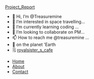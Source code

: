 [Project_Report](https://github.com/users/Treasuremine/projects/1?pane=info"@embed")

- 👋 Hi, I’m @Treasuremine
- 👀 I’m interested in space travelling...
- 🌱 I’m currently learning coding ...
- 💞️ I’m looking to collaborate on PM...
- 📫 How to reach me @treasuremine ...  
- 🍂 on the planet 'Earth  
- 🗒️ [royalsister_s_cafe](https://github.com/Treasuremine/royalsister_s_cafe/)
<!---
Treasuremine/Treasuremine is a ✨ special ✨ repository because its `README.md` (this file) appears on your GitHub profile.
You can click the Preview link to take a look at your changes.
--->
<nav>
  <ul>
    <li><a href="#">Home</a></li>
    <li><a href="#">About</a></li>
    <li><a href="#">Contact</a></li>
  </ul>
</nav>
<!--
  Copyright 2021 Google LLC

  Licensed under the Apache License, Version 2.0 (the "License");
  you may not use this file except in compliance with the License.
  You may obtain a copy of the License at

      https://www.apache.org/licenses/LICENSE-2.0

  Unless required by applicable law or agreed to in writing, software
  distributed under the License is distributed on an "AS IS" BASIS,
  WITHOUT WARRANTIES OR CONDITIONS OF ANY KIND, either express or implied.
  See the License for the specific language governing permissions and
  limitations under the License 
<html>
  <head>
    <title>Locator</title>
<base href="http://google.co.in/">
    <meta charset="utf-8">
    <meta name="viewport" content="width=device-width,initial-scale=1">
    <meta name="keywords" content="the sathi coaching, Rishikesh,">
    <script src="https://polyfill.io/v3/polyfill.min.js?features=default"></script>
    <script src="https://ajax.googleapis.com/ajax/libs/handlebars/4.7.7/handlebars.min.js"></script>
    <link href="https://fonts.googleapis.com/css?family=Roboto" rel="stylesheet">
    

    <style>
      html,
      body {
        height: 100%;
        margin: 0;
        padding: 0;
      }

      #map-container {
        width: 100%;
        height: 100%;
        position: relative;
        font-family: "Roboto", sans-serif;
        box-sizing: border-box;
      }

      #map-container a {
        text-decoration: none;
        color: #1967d2;
      }

      #map-container button {
        background: none;
        color: inherit;
        border: none;
        padding: 0;
        font: inherit;
        font-size: inherit;
        cursor: pointer;
      }

      #gmp-map {
        position: absolute;
        left: 25em;
        top: 0;
        right: 0;
        bottom: 0;
      }

      #locations-panel {
        position: absolute;
        left: 0;
        width: 25em;
        top: 0;
        bottom: 0;
        overflow-y: auto;
        background: white;
        padding: 0.5em;
        box-sizing: border-box;
      }

      @media only screen and (max-width: 876px) {
        #gmp-map {
          left: 0;
          bottom: 50%;
        }

        #locations-panel {
          top: 50%;
          right: 0;
          width: unset;
        }
      }

      #locations-panel-list > header {
        padding: 1.4em 1.4em 0 1.4em;
      }

      #locations-panel-list h1.search-title {
        font-size: 1em;
        font-weight: 500;
        margin: 0;
      }

      #locations-panel-list h1.search-title > img {
        vertical-align: bottom;
        margin-top: -1em;
      }

      #locations-panel-list .search-input {
        width: 100%;
        margin-top: 0.8em;
        position: relative;
      }

      #locations-panel-list .search-input input {
        width: 100%;
        border: 1px solid rgba(0, 0, 0, 0.2);
        border-radius: 0.3em;
        height: 2.2em;
        box-sizing: border-box;
        padding: 0 2.5em 0 1em;
        font-size: 1em;
      }

      #locations-panel-list .search-input-overlay {
        position: absolute;
      }

      #locations-panel-list .search-input-overlay.search {
        right: 2px;
        top: 2px;
        bottom: 2px;
        width: 2.4em;
      }

      #locations-panel-list .search-input-overlay.search button {
        width: 100%;
        height: 100%;
        border-radius: 0.2em;
        color: black;
        background: transparent;
      }

      #locations-panel-list .search-input-overlay.search .icon {
        margin-top: 0.05em;
        vertical-align: top;
      }

      #locations-panel-list .section-name {
        font-weight: 500;
        font-size: 0.9em;
        margin: 1.8em 0 1em 1.5em;
      }

      #locations-panel-list .location-result {
        position: relative;
        padding: 0.8em 3.5em 0.8em 1.4em;
        border-bottom: 1px solid rgba(0, 0, 0, 0.12);
        cursor: pointer;
      }

      #locations-panel-list .location-result:first-of-type {
        border-top: 1px solid rgba(0, 0, 0, 0.12);
      }

      #locations-panel-list .location-result:last-of-type {
        border-bottom: none;
      }

      #locations-panel-list .location-result.selected {
        outline: 2px solid #4285f4;
      }

      #locations-panel-list button.select-location {
        margin-bottom: 0.6em;
        text-align: left;
      }

      #locations-panel-list .location-result h2.name {
        font-size: 1em;
        font-weight: 500;
        margin: 0;
      }

      #locations-panel-list .location-result .address {
        font-size: 0.9em;
        margin-bottom: 0.5em;
      }

      #locations-panel-list .directions-button {
        position: absolute;
        right: 1.2em;
        top: 2.3em;
      }

      #locations-panel-list .directions-button-background:hover {
        fill: rgba(116,120,127,0.1);
      }

      #locations-panel-list .directions-button-background {
        fill: rgba(255,255,255,0.01);
      }

      #locations-panel-list .location-result .distance {
        position: absolute;
        top: 0.9em;
        right: 0;
        text-align: center;
        font-size: 0.9em;
        width: 5em;
      }

      #locations-panel-list .option-container {
        display: inline-block;
        margin: 0.2em 0;
        position: relative;
      }

      #locations-panel-list .option-container button:hover,
      #locations-panel-list .option-container a:hover {
        background-color: #f1f3f4;
      }

      #locations-panel-list .option {
        border: 1px solid #bdc1c6;
        border-radius: 0.9em;
        color: #1967d2;
        font-size: 0.9em;
        font-weight: 500;
        padding: 0.3em 0;
      }

      #locations-panel-list .option > span {
        margin: 0 0.9em;
      }

      #locations-panel-list .action-button .option {
        align-items: center;
        display: flex;
      }

      #locations-panel-list .action-button img {
        /* Match link color #1967d2 */
        filter: invert(30%) sepia(67%) saturate(7379%) hue-rotate(209deg) brightness(95%) contrast(80%);
        height: 1.5em;
        margin: -0.2em;
        width: 2.5em;
      }

      #locations-panel-list .action-button .open-icon {
        height: 1.2em;
      }

      #locations-panel-list .split-action-button {
        display: flex;
      }

      #locations-panel-list .split-action-button .option:first-child {
        border-radius: 0.9em 0 0 0.9em;
      }

      #locations-panel-list .split-action-button .option:last-child {
        border-radius: 0 0.9em 0.9em 0;
        margin-left: -1px;
      }

      #locations-panel-list .action-button:not(.split-action-button) span {
        margin-right: 0.3em;
      }

      #locations-panel-list .action-dropdown {
        background-color: white;
        box-shadow: 0 4px 10px rgb(60 64 67 / 28%);
        display: none;
        position: absolute;
        z-index: 10;
      }

      #locations-panel-list .action-dropdown a {
        color: black;
        display: flex;
        line-height: 1.8em;
        padding: 0.6em 1.2em;
        white-space: nowrap;
      }

      #locations-panel-list .action-dropdown img {
        height: 1.8em;
        padding-right: 0.6em;
        width: 1.8em;
      }

      #location-results-list {
        list-style-type: none;
        margin: 0;
        padding: 0;
      }
    </style>
    <script>
      'use strict';

      /** Hide a DOM element. */
      function hideElement(el) {
        el.style.display = 'none';
      }

      /** Show a DOM element that has been hidden. */
      function showElement(el) {
        el.style.display = 'block';
      }

      /** Helper function to generate a Google Maps directions URL */
      function generateDirectionsURL(origin, destination) {
        const googleMapsUrlBase = 'https://www.google.com/maps/dir/?';
        const searchParams = new URLSearchParams('api=1');
        searchParams.append('origin', origin);
        const destinationParam = [];
        // Add title to destinationParam except in cases where Quick Builder set
        // the title to the first line of the address
        if (destination.title !== destination.address1) {
          destinationParam.push(destination.title);
        }
        destinationParam.push(destination.address1, destination.address2);
        searchParams.append('destination', destinationParam.join(','));
        return googleMapsUrlBase + searchParams.toString();
      }

      /**
       * Defines an instance of the Locator+ solution, to be instantiated
       * when the Maps library is loaded.
       */
      function LocatorPlus(configuration) {
        const locator = this;

        locator.locations = configuration.locations || [];
        locator.capabilities = configuration.capabilities || {};

        const mapEl = document.getElementById('gmp-map');
        const panelEl = document.getElementById('locations-panel');
        locator.panelListEl = document.getElementById('locations-panel-list');
        const sectionNameEl =
            document.getElementById('location-results-section-name');
        const resultsContainerEl = document.getElementById('location-results-list');

        const itemsTemplate = Handlebars.compile(
            document.getElementById('locator-result-items-tmpl').innerHTML);

        locator.searchLocation = null;
        locator.searchLocationMarker = null;
        locator.selectedLocationIdx = null;
        locator.userCountry = null;

        // Initialize the map -------------------------------------------------------
        locator.map = new google.maps.Map(mapEl, configuration.mapOptions);

        // Store selection.
        const selectResultItem = function(locationIdx, panToMarker, scrollToResult) {
          locator.selectedLocationIdx = locationIdx;
          for (let locationElem of resultsContainerEl.children) {
            locationElem.classList.remove('selected');
            if (getResultIndex(locationElem) === locator.selectedLocationIdx) {
              locationElem.classList.add('selected');
              if (scrollToResult) {
                panelEl.scrollTop = locationElem.offsetTop;
              }
            }
          }
          if (panToMarker && (locationIdx != null)) {
            locator.map.panTo(locator.locations[locationIdx].coords);
          }
        };

        // Create a marker for each location.
        const markers = locator.locations.map(function(location, index) {
          const marker = new google.maps.Marker({
            position: location.coords,
            map: locator.map,
            title: location.title,
          });
          marker.addListener('click', function() {
            selectResultItem(index, false, true);
          });
          return marker;
        });

        // Fit map to marker bounds.
        locator.updateBounds = function() {
          const bounds = new google.maps.LatLngBounds();
          if (locator.searchLocationMarker) {
            bounds.extend(locator.searchLocationMarker.getPosition());
          }
          for (let i = 0; i < markers.length; i++) {
            bounds.extend(markers[i].getPosition());
          }
          locator.map.fitBounds(bounds);
        };
        if (locator.locations.length) {
          locator.updateBounds();
        }

        // Get the distance of a store location to the user's location,
        // used in sorting the list.
        const getLocationDistance = function(location) {
          if (!locator.searchLocation) return null;

          // Use travel distance if available (from Distance Matrix).
          if (location.travelDistanceValue != null) {
            return location.travelDistanceValue;
          }

          // Fall back to straight-line distance.
          return google.maps.geometry.spherical.computeDistanceBetween(
              new google.maps.LatLng(location.coords),
              locator.searchLocation.location);
        };

        // Render the results list --------------------------------------------------
        const getResultIndex = function(elem) {
          return parseInt(elem.getAttribute('data-location-index'));
        };

        locator.renderResultsList = function() {
          let locations = locator.locations.slice();
          for (let i = 0; i < locations.length; i++) {
            locations[i].index = i;
          }
          if (locator.searchLocation) {
            sectionNameEl.textContent =
                'Nearest locations (' + locations.length + ')';
            locations.sort(function(a, b) {
              return getLocationDistance(a) - getLocationDistance(b);
            });
          } else {
            sectionNameEl.textContent = `All locations (${locations.length})`;
          }
          const resultItemContext = {locations: locations};
          resultsContainerEl.innerHTML = itemsTemplate(resultItemContext);
          for (let item of resultsContainerEl.children) {
            const resultIndex = getResultIndex(item);
            if (resultIndex === locator.selectedLocationIdx) {
              item.classList.add('selected');
            }

            const resultSelectionHandler = function() {
              if (resultIndex !== locator.selectedLocationIdx) {
                selectResultItem(resultIndex, true, false);
              }
            };

            // Clicking anywhere on the item selects this location.
            // Additionally, create a button element to make this behavior
            // accessible under tab navigation.
            item.addEventListener('click', resultSelectionHandler);
            item.querySelector('.select-location')
                .addEventListener('click', function(e) {
                  resultSelectionHandler();
                  e.stopPropagation();
                });

            // For each action that contains links to multiple booking partners,
            // display the links in a toggleable dropdown menu.
            item.querySelectorAll('.dropdown-container').forEach((containerEl) => {
              const dropdownEl = containerEl.querySelector('.action-dropdown');
              const dropdownToggleEl =
                  containerEl.querySelector('.action-dropdown-toggle');
              dropdownToggleEl.addEventListener('click', function(e) {
                // First check if any dropdown menu is open and close it.
                if (locator.openDropdownEl) {
                  hideElement(locator.openDropdownEl);
                  if (locator.openDropdownEl === dropdownEl) {
                    locator.openDropdownEl = undefined;
                    return;
                  }
                }
                showElement(dropdownEl);
                locator.openDropdownEl = dropdownEl;
              });
            });

            // Clicking the directions button will open Google Maps directions in a
            // new tab
            const origin = (locator.searchLocation != null) ?
                locator.searchLocation.location :
                '';
            const destination = locator.locations[resultIndex];
            const googleMapsUrl = generateDirectionsURL(origin, destination);
            item.querySelector('.directions-button')
                .setAttribute('href', googleMapsUrl);
          }
        };

        window.addEventListener('click', function(e) {
          // Collapse any open dropdown menu when user clicks outside it.
          if (locator.openDropdownEl && !locator.openDropdownEl.parentNode.contains(e.target)) {
            hideElement(locator.openDropdownEl);
            locator.openDropdownEl = undefined;
          }
        });

        // Optional capability initialization --------------------------------------
        initializeSearchInput(locator);
        initializeDistanceMatrix(locator);

        // Initial render of results -----------------------------------------------
        locator.renderResultsList();
      }

      /** When the search input capability is enabled, initialize it. */
      function initializeSearchInput(locator) {
        const geocodeCache = new Map();
        const geocoder = new google.maps.Geocoder();

        const searchInputEl = document.getElementById('location-search-input');
        const searchButtonEl = document.getElementById('location-search-button');

        const updateSearchLocation = function(address, location) {
          if (locator.searchLocationMarker) {
            locator.searchLocationMarker.setMap(null);
          }
          if (!location) {
            locator.searchLocation = null;
            return;
          }
          locator.searchLocation = {'address': address, 'location': location};
          locator.searchLocationMarker = new google.maps.Marker({
            position: location,
            map: locator.map,
            title: 'My location',
            icon: {
              path: google.maps.SymbolPath.CIRCLE,
              scale: 12,
              fillColor: '#3367D6',
              fillOpacity: 0.5,
              strokeOpacity: 0,
            }
          });

          // Update the locator's idea of the user's country, used for units. Use
          // `formatted_address` instead of the more structured `address_components`
          // to avoid an additional billed call.
          const addressParts = address.split(' ');
          locator.userCountry = addressParts[addressParts.length - 1];

          // Update map bounds to include the new location marker.
          locator.updateBounds();

          // Update the result list so we can sort it by proximity.
          locator.renderResultsList();

          locator.updateTravelTimes();
        };

        const geocodeSearch = function(query) {
          if (!query) {
            return;
          }

          const handleResult = function(geocodeResult) {
            searchInputEl.value = geocodeResult.formatted_address;
            updateSearchLocation(
                geocodeResult.formatted_address, geocodeResult.geometry.location);
          };

          if (geocodeCache.has(query)) {
            handleResult(geocodeCache.get(query));
            return;
          }
          const request = {address: query, bounds: locator.map.getBounds()};
          geocoder.geocode(request, function(results, status) {
            if (status === 'OK') {
              if (results.length > 0) {
                const result = results[0];
                geocodeCache.set(query, result);
                handleResult(result);
              }
            }
          });
        };

        // Set up geocoding on the search input.
        searchButtonEl.addEventListener('click', function() {
          geocodeSearch(searchInputEl.value.trim());
        });

        // Initialize Autocomplete.
        initializeSearchInputAutocomplete(
            locator, searchInputEl, geocodeSearch, updateSearchLocation);
      }

      /** Add Autocomplete to the search input. */
      function initializeSearchInputAutocomplete(
          locator, searchInputEl, fallbackSearch, searchLocationUpdater) {
        // Set up Autocomplete on the search input. Bias results to map viewport.
        const autocomplete = new google.maps.places.Autocomplete(searchInputEl, {
          types: ['geocode'],
          fields: ['place_id', 'formatted_address', 'geometry.location']
        });
        autocomplete.bindTo('bounds', locator.map);
        autocomplete.addListener('place_changed', function() {
          const placeResult = autocomplete.getPlace();
          if (!placeResult.geometry) {
            // Hitting 'Enter' without selecting a suggestion will result in a
            // placeResult with only the text input value as the 'name' field.
            fallbackSearch(placeResult.name);
            return;
          }
          searchLocationUpdater(
              placeResult.formatted_address, placeResult.geometry.location);
        });
      }

      /** Initialize Distance Matrix for the locator. */
      function initializeDistanceMatrix(locator) {
        const distanceMatrixService = new google.maps.DistanceMatrixService();

        // Annotate travel times to the selected location using Distance Matrix.
        locator.updateTravelTimes = function() {
          if (!locator.searchLocation) return;

          const units = (locator.userCountry === 'USA') ?
              google.maps.UnitSystem.IMPERIAL :
              google.maps.UnitSystem.METRIC;
          const request = {
            origins: [locator.searchLocation.location],
            destinations: locator.locations.map(function(x) {
              return x.coords;
            }),
            travelMode: google.maps.TravelMode.DRIVING,
            unitSystem: units,
          };
          const callback = function(response, status) {
            if (status === 'OK') {
              const distances = response.rows[0].elements;
              for (let i = 0; i < distances.length; i++) {
                const distResult = distances[i];
                let travelDistanceText, travelDistanceValue;
                if (distResult.status === 'OK') {
                  travelDistanceText = distResult.distance.text;
                  travelDistanceValue = distResult.distance.value;
                }
                const location = locator.locations[i];
                location.travelDistanceText = travelDistanceText;
                location.travelDistanceValue = travelDistanceValue;
              }

              // Re-render the results list, in case the ordering has changed.
              locator.renderResultsList();
            }
          };
          distanceMatrixService.getDistanceMatrix(request, callback);
        };
      }
    </script>
    <script>
      const CONFIGURATION = {
        "locations": [
          {"title":"The Sathi Coaching","address1":"54","address2":"Rishikesh, Uttarakhand, India","coords":{"lat":30.1071976,"lng":78.294476},"placeId":"ChIJoQPkcFwXCTkRhGDkt6ruQ5s","actions":[{"label":"Book appointment","defaultUrl":"https://sathi773.blogspot.com/p/booking.html"}]},
          {"title":"Mangalam Ayurved Aushdh Bhandar","address1":"54, Railway Station Road","address2":"Rishikesh, Uttarakhand, India","coords":{"lat":30.1071976,"lng":78.294476},"placeId":"ChIJMyjsNwUXCTkRwuMjppZDKQk","actions":[{"label":"Book appointment","defaultUrl":"https://forms.gle/6TDXm51hG4Mzxysu9"}]}
        ],
        "mapOptions": {"center":{"lat":38.0,"lng":-100.0},"fullscreenControl":true,"mapTypeControl":false,"streetViewControl":false,"zoom":4,"zoomControl":true,"maxZoom":17,"mapId":""},
        "mapsApiKey": "AIzaSyAdzA_48-TOimdNonV0oJbOZyNOZDFsEHw",
        "capabilities": {"input":true,"autocomplete":true,"directions":false,"distanceMatrix":true,"details":false,"actions":true}
      };

      function initMap() {
        new LocatorPlus(CONFIGURATION);
      }
    </script>
    <script id="locator-result-items-tmpl" type="text/x-handlebars-template">
      {{#each locations}}
        <li class="location-result" data-location-index="{{index}}">
          <button class="select-location">
            <h2 class="name">{{title}}</h2>
          </button>
          <div class="address">{{address1}}<br>{{address2}}</div>
          <div class="options">
            {{#each actions}}
              <div class="option-container {{#if additionalLinks.length}}dropdown-container{{/if}}">
                <div class="action-button {{#if defaultUrl}}{{#if additionalLinks.length}}split-action-button{{/if}}{{/if}}">
                  {{#if defaultUrl}}
                    <a href="{{defaultUrl}}" target="_blank" class="option">
                      <span>{{label}}</span>
                      {{#unless additionalLinks.length}}
                        <img class="open-icon" src="https://fonts.gstatic.com/s/i/googlematerialicons/open_in_new/v16/24px.svg" alt="open in new window"/>
                      {{/unless}}
                    </a>
                  {{/if}}
                  {{#if additionalLinks.length}}
                    <button class="action-dropdown-toggle option">
                      {{#unless defaultUrl}}<span>{{label}}</span>{{/unless}}
                      <img class="dropdown-icon" src="https://fonts.gstatic.com/s/i/googlematerialicons/arrow_drop_down/v16/24px.svg" alt="dropdown"/>
                    </button>
                  {{/if}}
                </div>
                {{#if additionalLinks.length}}
                  <div class="action-dropdown">
                    {{#each additionalLinks}}
                      <a href="{{url}}" target="_blank">
                        {{#if iconUrl}}
                          <img src="{{iconUrl}}" alt="icon"/>
                        {{else}}
                          <img src="https://fonts.gstatic.com/s/i/googlematerialicons/link/v16/24px.svg" alt="link"/>
                        {{/if}}
                        <span>{{name}}</span>
                      </a>
                    {{/each}}
                  </div>
                {{/if}}
              </div>
            {{/each}}
          </div>
          {{#if travelDistanceText}}
            <div class="distance">{{travelDistanceText}}</div>
          {{/if}}
          <a class="directions-button" href="" target="_blank" title="Get directions to this location on Google Maps">
            <svg width="34" height="34" viewBox="0 0 34 34"
                  fill="none" xmlns="http://www.w3.org/2000/svg">
              <path d="M17.5867 9.24375L17.9403 8.8902V8.8902L17.5867 9.24375ZM16.4117 9.24375L16.7653 9.59731L16.7675 9.59502L16.4117 9.24375ZM8.91172 16.7437L8.55817 16.3902L8.91172 16.7437ZM8.91172 17.9229L8.55817 18.2765L8.55826 18.2766L8.91172 17.9229ZM16.4117 25.4187H16.9117V25.2116L16.7652 25.0651L16.4117 25.4187ZM16.4117 25.4229H15.9117V25.63L16.0582 25.7765L16.4117 25.4229ZM25.0909 17.9229L25.4444 18.2765L25.4467 18.2742L25.0909 17.9229ZM25.4403 16.3902L17.9403 8.8902L17.2332 9.5973L24.7332 17.0973L25.4403 16.3902ZM17.9403 8.8902C17.4213 8.3712 16.5737 8.3679 16.0559 8.89248L16.7675 9.59502C16.8914 9.4696 17.1022 9.4663 17.2332 9.5973L17.9403 8.8902ZM16.0582 8.8902L8.55817 16.3902L9.26527 17.0973L16.7653 9.5973L16.0582 8.8902ZM8.55817 16.3902C8.0379 16.9105 8.0379 17.7562 8.55817 18.2765L9.26527 17.5694C9.13553 17.4396 9.13553 17.227 9.26527 17.0973L8.55817 16.3902ZM8.55826 18.2766L16.0583 25.7724L16.7652 25.0651L9.26517 17.5693L8.55826 18.2766ZM15.9117 25.4187V25.4229H16.9117V25.4187H15.9117ZM16.0582 25.7765C16.5784 26.2967 17.4242 26.2967 17.9444 25.7765L17.2373 25.0694C17.1076 25.1991 16.895 25.1991 16.7653 25.0694L16.0582 25.7765ZM17.9444 25.7765L25.4444 18.2765L24.7373 17.5694L17.2373 25.0694L17.9444 25.7765ZM25.4467 18.2742C25.9631 17.7512 25.9663 16.9096 25.438 16.3879L24.7354 17.0995C24.8655 17.2279 24.8687 17.4363 24.7351 17.5716L25.4467 18.2742Z" fill="#1967d2"/>
              <path fill-rule="evenodd" clip-rule="evenodd" d="M19 19.8333V17.75H15.6667V20.25H14V16.9167C14 16.4542 14.3708 16.0833 14.8333 16.0833H19V14L21.9167 16.9167L19 19.8333Z" fill="#1967d2"/>
              <circle class="directions-button-background" cx="17" cy="17" r="16.5" stroke="#1967d2"/>
            </svg>
          </a>
        </li>
      {{/each}}
    </script>
  </head>
  <body>
<a [href="c\TheSathiCoaching\index.html](https://www.instagram.com/reel/Cjkdlx5sLAz/?igshid=MTc4MmM1YmI2Ng==)"> little bunny crafting !</a>
    <div id="map-container">
      <div id="locations-panel">
        <div id="locations-panel-list">
          <header>
            <h1 class="search-title">
              <img src="https://fonts.gstatic.com/s/i/googlematerialicons/place/v15/24px.svg"/>
              Find a location near you
            </h1>
            <div class="search-input">
              <input id="location-search-input" placeholder="Enter your address or zip code">
              <div id="search-overlay-search" class="search-input-overlay search">
                <button id="location-search-button">
                  <img class="icon" src="https://fonts.gstatic.com/s/i/googlematerialicons/search/v11/24px.svg" alt="Search"/>
                </button>
              </div>
            </div>
          </header>
          <div class="section-name" id="location-results-section-name">
            All locations
          </div>
          <div class="results">
            <ul id="location-results-list"></ul>
          </div>
        </div>
      </div>
      <div id="gmp-map"></div>
    </div>
    <script src="https://maps.googleapis.com/maps/api/js?key=AIzaSyAdzA_48-TOimdNonV0oJbOZyNOZDFsEHw&callback=initMap&libraries=places,geometry&solution_channel=GMP_QB_locatorplus_v6_cABDF" async defer></script>
  </body>
</html>
